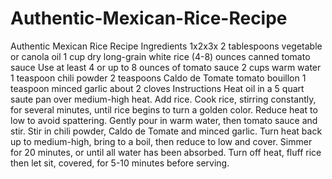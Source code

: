 # Authentic-Mexican-Rice-Recipe
Authentic Mexican Rice Recipe      Ingredients        1x2x3x   2 tablespoons vegetable or canola oil   1 cup dry long-grain white rice   (4-8) ounces canned tomato sauce Use at least 4 or up to 8 ounces of tomato sauce   2 cups warm water   1 teaspoon chili powder   2 teaspoons Caldo de Tomate tomato bouillon   1 teaspoon minced garlic about 2 cloves   Instructions       Heat oil in a 5 quart saute pan over medium-high heat. Add rice. Cook rice, stirring constantly, for several minutes, until rice begins to turn a golden color.   Reduce heat to low to avoid spattering. Gently pour in warm water, then tomato sauce and stir. Stir in chili powder, Caldo de Tomate and minced garlic. Turn heat back up to medium-high, bring to a boil, then reduce to low and cover. Simmer for 20 minutes, or until all water has been absorbed.   Turn off heat, fluff rice then let sit, covered, for 5-10 minutes before serving. 
